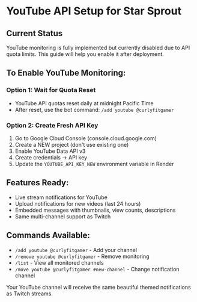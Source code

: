 # YouTube API Setup for Star Sprout

## Current Status
YouTube monitoring is fully implemented but currently disabled due to API quota limits. This guide will help you enable it after deployment.

## To Enable YouTube Monitoring:

### Option 1: Wait for Quota Reset
- YouTube API quotas reset daily at midnight Pacific Time
- After reset, use the bot command: `/add youtube @curlyfitgamer`

### Option 2: Create Fresh API Key
1. Go to Google Cloud Console (console.cloud.google.com)
2. Create a NEW project (don't use existing one)
3. Enable YouTube Data API v3
4. Create credentials → API key
5. Update the `YOUTUBE_API_KEY_NEW` environment variable in Render

## Features Ready:
- Live stream notifications for YouTube
- Upload notifications for new videos (last 24 hours)
- Embedded messages with thumbnails, view counts, descriptions
- Same multi-channel support as Twitch

## Commands Available:
- `/add youtube @curlyfitgamer` - Add your channel
- `/remove youtube @curlyfitgamer` - Remove monitoring
- `/list` - View all monitored channels
- `/move youtube @curlyfitgamer #new-channel` - Change notification channel

Your YouTube channel will receive the same beautiful themed notifications as Twitch streams.